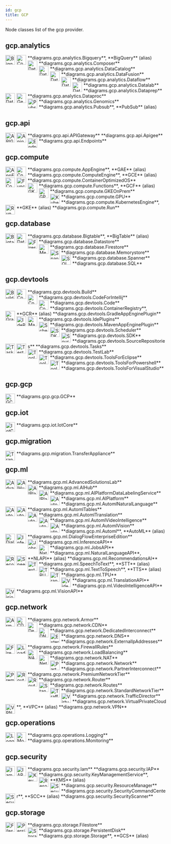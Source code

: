```yaml
---
id: gcp
title: GCP
---
```


Node classes list of the gcp provider.

## gcp.analytics


<img width="30" src="/img/resources/gcp/analytics/bigquery.png" alt="Bigquery" style="float: left; padding-right: 5px;" >
**diagrams.gcp.analytics.Bigquery**, **BigQuery** (alias)

<img width="30" src="/img/resources/gcp/analytics/composer.png" alt="Composer" style="float: left; padding-right: 5px;" >
**diagrams.gcp.analytics.Composer**

<img width="30" src="/img/resources/gcp/analytics/data-catalog.png" alt="DataCatalog" style="float: left; padding-right: 5px;" >
**diagrams.gcp.analytics.DataCatalog**

<img width="30" src="/img/resources/gcp/analytics/data-fusion.png" alt="DataFusion" style="float: left; padding-right: 5px;" >
**diagrams.gcp.analytics.DataFusion**

<img width="30" src="/img/resources/gcp/analytics/dataflow.png" alt="Dataflow" style="float: left; padding-right: 5px;" >
**diagrams.gcp.analytics.Dataflow**

<img width="30" src="/img/resources/gcp/analytics/datalab.png" alt="Datalab" style="float: left; padding-right: 5px;" >
**diagrams.gcp.analytics.Datalab**

<img width="30" src="/img/resources/gcp/analytics/dataprep.png" alt="Dataprep" style="float: left; padding-right: 5px;" >
**diagrams.gcp.analytics.Dataprep**

<img width="30" src="/img/resources/gcp/analytics/dataproc.png" alt="Dataproc" style="float: left; padding-right: 5px;" >
**diagrams.gcp.analytics.Dataproc**

<img width="30" src="/img/resources/gcp/analytics/genomics.png" alt="Genomics" style="float: left; padding-right: 5px;" >
**diagrams.gcp.analytics.Genomics**

<img width="30" src="/img/resources/gcp/analytics/pubsub.png" alt="Pubsub" style="float: left; padding-right: 5px;" >
**diagrams.gcp.analytics.Pubsub**, **PubSub** (alias)

## gcp.api


<img width="30" src="/img/resources/gcp/api/api-gateway.png" alt="APIGateway" style="float: left; padding-right: 5px;" >
**diagrams.gcp.api.APIGateway**

<img width="30" src="/img/resources/gcp/api/apigee.png" alt="Apigee" style="float: left; padding-right: 5px;" >
**diagrams.gcp.api.Apigee**

<img width="30" src="/img/resources/gcp/api/endpoints.png" alt="Endpoints" style="float: left; padding-right: 5px;" >
**diagrams.gcp.api.Endpoints**

## gcp.compute


<img width="30" src="/img/resources/gcp/compute/app-engine.png" alt="AppEngine" style="float: left; padding-right: 5px;" >
**diagrams.gcp.compute.AppEngine**, **GAE** (alias)

<img width="30" src="/img/resources/gcp/compute/compute-engine.png" alt="ComputeEngine" style="float: left; padding-right: 5px;" >
**diagrams.gcp.compute.ComputeEngine**, **GCE** (alias)

<img width="30" src="/img/resources/gcp/compute/container-optimized-os.png" alt="ContainerOptimizedOS" style="float: left; padding-right: 5px;" >
**diagrams.gcp.compute.ContainerOptimizedOS**

<img width="30" src="/img/resources/gcp/compute/functions.png" alt="Functions" style="float: left; padding-right: 5px;" >
**diagrams.gcp.compute.Functions**, **GCF** (alias)

<img width="30" src="/img/resources/gcp/compute/gke-on-prem.png" alt="GKEOnPrem" style="float: left; padding-right: 5px;" >
**diagrams.gcp.compute.GKEOnPrem**

<img width="30" src="/img/resources/gcp/compute/gpu.png" alt="GPU" style="float: left; padding-right: 5px;" >
**diagrams.gcp.compute.GPU**

<img width="30" src="/img/resources/gcp/compute/kubernetes-engine.png" alt="KubernetesEngine" style="float: left; padding-right: 5px;" >
**diagrams.gcp.compute.KubernetesEngine**, **GKE** (alias)

<img width="30" src="/img/resources/gcp/compute/run.png" alt="Run" style="float: left; padding-right: 5px;" >
**diagrams.gcp.compute.Run**

## gcp.database


<img width="30" src="/img/resources/gcp/database/bigtable.png" alt="Bigtable" style="float: left; padding-right: 5px;" >
**diagrams.gcp.database.Bigtable**, **BigTable** (alias)

<img width="30" src="/img/resources/gcp/database/datastore.png" alt="Datastore" style="float: left; padding-right: 5px;" >
**diagrams.gcp.database.Datastore**

<img width="30" src="/img/resources/gcp/database/firestore.png" alt="Firestore" style="float: left; padding-right: 5px;" >
**diagrams.gcp.database.Firestore**

<img width="30" src="/img/resources/gcp/database/memorystore.png" alt="Memorystore" style="float: left; padding-right: 5px;" >
**diagrams.gcp.database.Memorystore**

<img width="30" src="/img/resources/gcp/database/spanner.png" alt="Spanner" style="float: left; padding-right: 5px;" >
**diagrams.gcp.database.Spanner**

<img width="30" src="/img/resources/gcp/database/sql.png" alt="SQL" style="float: left; padding-right: 5px;" >
**diagrams.gcp.database.SQL**

## gcp.devtools


<img width="30" src="/img/resources/gcp/devtools/build.png" alt="Build" style="float: left; padding-right: 5px;" >
**diagrams.gcp.devtools.Build**

<img width="30" src="/img/resources/gcp/devtools/code-for-intellij.png" alt="CodeForIntellij" style="float: left; padding-right: 5px;" >
**diagrams.gcp.devtools.CodeForIntellij**

<img width="30" src="/img/resources/gcp/devtools/code.png" alt="Code" style="float: left; padding-right: 5px;" >
**diagrams.gcp.devtools.Code**

<img width="30" src="/img/resources/gcp/devtools/container-registry.png" alt="ContainerRegistry" style="float: left; padding-right: 5px;" >
**diagrams.gcp.devtools.ContainerRegistry**, **GCR** (alias)

<img width="30" src="/img/resources/gcp/devtools/gradle-app-engine-plugin.png" alt="GradleAppEnginePlugin" style="float: left; padding-right: 5px;" >
**diagrams.gcp.devtools.GradleAppEnginePlugin**

<img width="30" src="/img/resources/gcp/devtools/ide-plugins.png" alt="IdePlugins" style="float: left; padding-right: 5px;" >
**diagrams.gcp.devtools.IdePlugins**

<img width="30" src="/img/resources/gcp/devtools/maven-app-engine-plugin.png" alt="MavenAppEnginePlugin" style="float: left; padding-right: 5px;" >
**diagrams.gcp.devtools.MavenAppEnginePlugin**

<img width="30" src="/img/resources/gcp/devtools/scheduler.png" alt="Scheduler" style="float: left; padding-right: 5px;" >
**diagrams.gcp.devtools.Scheduler**

<img width="30" src="/img/resources/gcp/devtools/sdk.png" alt="SDK" style="float: left; padding-right: 5px;" >
**diagrams.gcp.devtools.SDK**

<img width="30" src="/img/resources/gcp/devtools/source-repositories.png" alt="SourceRepositories" style="float: left; padding-right: 5px;" >
**diagrams.gcp.devtools.SourceRepositories**

<img width="30" src="/img/resources/gcp/devtools/tasks.png" alt="Tasks" style="float: left; padding-right: 5px;" >
**diagrams.gcp.devtools.Tasks**

<img width="30" src="/img/resources/gcp/devtools/test-lab.png" alt="TestLab" style="float: left; padding-right: 5px;" >
**diagrams.gcp.devtools.TestLab**

<img width="30" src="/img/resources/gcp/devtools/tools-for-eclipse.png" alt="ToolsForEclipse" style="float: left; padding-right: 5px;" >
**diagrams.gcp.devtools.ToolsForEclipse**

<img width="30" src="/img/resources/gcp/devtools/tools-for-powershell.png" alt="ToolsForPowershell" style="float: left; padding-right: 5px;" >
**diagrams.gcp.devtools.ToolsForPowershell**

<img width="30" src="/img/resources/gcp/devtools/tools-for-visual-studio.png" alt="ToolsForVisualStudio" style="float: left; padding-right: 5px;" >
**diagrams.gcp.devtools.ToolsForVisualStudio**

## gcp.gcp


<img width="30" src="/img/resources/gcp/gcp.png" alt="GCP" style="float: left; padding-right: 5px;" >
**diagrams.gcp.gcp.GCP**

## gcp.iot


<img width="30" src="/img/resources/gcp/iot/iot-core.png" alt="IotCore" style="float: left; padding-right: 5px;" >
**diagrams.gcp.iot.IotCore**

## gcp.migration


<img width="30" src="/img/resources/gcp/migration/transfer-appliance.png" alt="TransferAppliance" style="float: left; padding-right: 5px;" >
**diagrams.gcp.migration.TransferAppliance**

## gcp.ml


<img width="30" src="/img/resources/gcp/ml/advanced-solutions-lab.png" alt="AdvancedSolutionsLab" style="float: left; padding-right: 5px;" >
**diagrams.gcp.ml.AdvancedSolutionsLab**

<img width="30" src="/img/resources/gcp/ml/ai-hub.png" alt="AIHub" style="float: left; padding-right: 5px;" >
**diagrams.gcp.ml.AIHub**

<img width="30" src="/img/resources/gcp/ml/ai-platform-data-labeling-service.png" alt="AIPlatformDataLabelingService" style="float: left; padding-right: 5px;" >
**diagrams.gcp.ml.AIPlatformDataLabelingService**

<img width="30" src="/img/resources/gcp/ml/ai-platform.png" alt="AIPlatform" style="float: left; padding-right: 5px;" >
**diagrams.gcp.ml.AIPlatform**

<img width="30" src="/img/resources/gcp/ml/automl-natural-language.png" alt="AutomlNaturalLanguage" style="float: left; padding-right: 5px;" >
**diagrams.gcp.ml.AutomlNaturalLanguage**

<img width="30" src="/img/resources/gcp/ml/automl-tables.png" alt="AutomlTables" style="float: left; padding-right: 5px;" >
**diagrams.gcp.ml.AutomlTables**

<img width="30" src="/img/resources/gcp/ml/automl-translation.png" alt="AutomlTranslation" style="float: left; padding-right: 5px;" >
**diagrams.gcp.ml.AutomlTranslation**

<img width="30" src="/img/resources/gcp/ml/automl-video-intelligence.png" alt="AutomlVideoIntelligence" style="float: left; padding-right: 5px;" >
**diagrams.gcp.ml.AutomlVideoIntelligence**

<img width="30" src="/img/resources/gcp/ml/automl-vision.png" alt="AutomlVision" style="float: left; padding-right: 5px;" >
**diagrams.gcp.ml.AutomlVision**

<img width="30" src="/img/resources/gcp/ml/automl.png" alt="Automl" style="float: left; padding-right: 5px;" >
**diagrams.gcp.ml.Automl**, **AutoML** (alias)

<img width="30" src="/img/resources/gcp/ml/dialog-flow-enterprise-edition.png" alt="DialogFlowEnterpriseEdition" style="float: left; padding-right: 5px;" >
**diagrams.gcp.ml.DialogFlowEnterpriseEdition**

<img width="30" src="/img/resources/gcp/ml/inference-api.png" alt="InferenceAPI" style="float: left; padding-right: 5px;" >
**diagrams.gcp.ml.InferenceAPI**

<img width="30" src="/img/resources/gcp/ml/jobs-api.png" alt="JobsAPI" style="float: left; padding-right: 5px;" >
**diagrams.gcp.ml.JobsAPI**

<img width="30" src="/img/resources/gcp/ml/natural-language-api.png" alt="NaturalLanguageAPI" style="float: left; padding-right: 5px;" >
**diagrams.gcp.ml.NaturalLanguageAPI**, **NLAPI** (alias)

<img width="30" src="/img/resources/gcp/ml/recommendations-ai.png" alt="RecommendationsAI" style="float: left; padding-right: 5px;" >
**diagrams.gcp.ml.RecommendationsAI**

<img width="30" src="/img/resources/gcp/ml/speech-to-text.png" alt="SpeechToText" style="float: left; padding-right: 5px;" >
**diagrams.gcp.ml.SpeechToText**, **STT** (alias)

<img width="30" src="/img/resources/gcp/ml/text-to-speech.png" alt="TextToSpeech" style="float: left; padding-right: 5px;" >
**diagrams.gcp.ml.TextToSpeech**, **TTS** (alias)

<img width="30" src="/img/resources/gcp/ml/tpu.png" alt="TPU" style="float: left; padding-right: 5px;" >
**diagrams.gcp.ml.TPU**

<img width="30" src="/img/resources/gcp/ml/translation-api.png" alt="TranslationAPI" style="float: left; padding-right: 5px;" >
**diagrams.gcp.ml.TranslationAPI**

<img width="30" src="/img/resources/gcp/ml/video-intelligence-api.png" alt="VideoIntelligenceAPI" style="float: left; padding-right: 5px;" >
**diagrams.gcp.ml.VideoIntelligenceAPI**

<img width="30" src="/img/resources/gcp/ml/vision-api.png" alt="VisionAPI" style="float: left; padding-right: 5px;" >
**diagrams.gcp.ml.VisionAPI**

## gcp.network


<img width="30" src="/img/resources/gcp/network/armor.png" alt="Armor" style="float: left; padding-right: 5px;" >
**diagrams.gcp.network.Armor**

<img width="30" src="/img/resources/gcp/network/cdn.png" alt="CDN" style="float: left; padding-right: 5px;" >
**diagrams.gcp.network.CDN**

<img width="30" src="/img/resources/gcp/network/dedicated-interconnect.png" alt="DedicatedInterconnect" style="float: left; padding-right: 5px;" >
**diagrams.gcp.network.DedicatedInterconnect**

<img width="30" src="/img/resources/gcp/network/dns.png" alt="DNS" style="float: left; padding-right: 5px;" >
**diagrams.gcp.network.DNS**

<img width="30" src="/img/resources/gcp/network/external-ip-addresses.png" alt="ExternalIpAddresses" style="float: left; padding-right: 5px;" >
**diagrams.gcp.network.ExternalIpAddresses**

<img width="30" src="/img/resources/gcp/network/firewall-rules.png" alt="FirewallRules" style="float: left; padding-right: 5px;" >
**diagrams.gcp.network.FirewallRules**

<img width="30" src="/img/resources/gcp/network/load-balancing.png" alt="LoadBalancing" style="float: left; padding-right: 5px;" >
**diagrams.gcp.network.LoadBalancing**

<img width="30" src="/img/resources/gcp/network/nat.png" alt="NAT" style="float: left; padding-right: 5px;" >
**diagrams.gcp.network.NAT**

<img width="30" src="/img/resources/gcp/network/network.png" alt="Network" style="float: left; padding-right: 5px;" >
**diagrams.gcp.network.Network**

<img width="30" src="/img/resources/gcp/network/partner-interconnect.png" alt="PartnerInterconnect" style="float: left; padding-right: 5px;" >
**diagrams.gcp.network.PartnerInterconnect**

<img width="30" src="/img/resources/gcp/network/premium-network-tier.png" alt="PremiumNetworkTier" style="float: left; padding-right: 5px;" >
**diagrams.gcp.network.PremiumNetworkTier**

<img width="30" src="/img/resources/gcp/network/router.png" alt="Router" style="float: left; padding-right: 5px;" >
**diagrams.gcp.network.Router**

<img width="30" src="/img/resources/gcp/network/routes.png" alt="Routes" style="float: left; padding-right: 5px;" >
**diagrams.gcp.network.Routes**

<img width="30" src="/img/resources/gcp/network/standard-network-tier.png" alt="StandardNetworkTier" style="float: left; padding-right: 5px;" >
**diagrams.gcp.network.StandardNetworkTier**

<img width="30" src="/img/resources/gcp/network/traffic-director.png" alt="TrafficDirector" style="float: left; padding-right: 5px;" >
**diagrams.gcp.network.TrafficDirector**

<img width="30" src="/img/resources/gcp/network/virtual-private-cloud.png" alt="VirtualPrivateCloud" style="float: left; padding-right: 5px;" >
**diagrams.gcp.network.VirtualPrivateCloud**, **VPC** (alias)

<img width="30" src="/img/resources/gcp/network/vpn.png" alt="VPN" style="float: left; padding-right: 5px;" >
**diagrams.gcp.network.VPN**

## gcp.operations


<img width="30" src="/img/resources/gcp/operations/logging.png" alt="Logging" style="float: left; padding-right: 5px;" >
**diagrams.gcp.operations.Logging**

<img width="30" src="/img/resources/gcp/operations/monitoring.png" alt="Monitoring" style="float: left; padding-right: 5px;" >
**diagrams.gcp.operations.Monitoring**

## gcp.security


<img width="30" src="/img/resources/gcp/security/iam.png" alt="Iam" style="float: left; padding-right: 5px;" >
**diagrams.gcp.security.Iam**

<img width="30" src="/img/resources/gcp/security/iap.png" alt="IAP" style="float: left; padding-right: 5px;" >
**diagrams.gcp.security.IAP**

<img width="30" src="/img/resources/gcp/security/key-management-service.png" alt="KeyManagementService" style="float: left; padding-right: 5px;" >
**diagrams.gcp.security.KeyManagementService**, **KMS** (alias)

<img width="30" src="/img/resources/gcp/security/resource-manager.png" alt="ResourceManager" style="float: left; padding-right: 5px;" >
**diagrams.gcp.security.ResourceManager**

<img width="30" src="/img/resources/gcp/security/security-command-center.png" alt="SecurityCommandCenter" style="float: left; padding-right: 5px;" >
**diagrams.gcp.security.SecurityCommandCenter**, **SCC** (alias)

<img width="30" src="/img/resources/gcp/security/security-scanner.png" alt="SecurityScanner" style="float: left; padding-right: 5px;" >
**diagrams.gcp.security.SecurityScanner**

## gcp.storage


<img width="30" src="/img/resources/gcp/storage/filestore.png" alt="Filestore" style="float: left; padding-right: 5px;" >
**diagrams.gcp.storage.Filestore**

<img width="30" src="/img/resources/gcp/storage/persistent-disk.png" alt="PersistentDisk" style="float: left; padding-right: 5px;" >
**diagrams.gcp.storage.PersistentDisk**

<img width="30" src="/img/resources/gcp/storage/storage.png" alt="Storage" style="float: left; padding-right: 5px;" >
**diagrams.gcp.storage.Storage**, **GCS** (alias)
